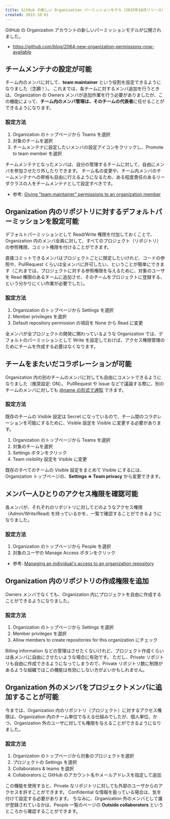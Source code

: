 ```yaml
---
title: GitHub の新しい Organization パーミッションモデル（2015年10月リリース）について理解する
created: 2015-10-01
---
```


GitHub の Organization アカウントの新しいパーミッションモデルが公開されました。

* https://github.com/blog/2064-new-organization-permissions-now-available


チームメンテナの設定が可能
----

チーム内のメンバに対して、**team maintainer** という役割を設定できるようになりました（念願！）。
これまでは、各チームに対するメンバ追加を行うときは、Organization の Owners メンバが追加作業を行う必要がありましたが、この機能によって、**チーム内のメンバ管理は、そのチームの代表者**に任せることができるようになります。

### 設定方法
1. Organization のトップページから Teams を選択
2. 対象のチームを選択
3. チームメンテナに設定したいメンバの設定アイコンをクリックし、Promote to team member を選択

チームメンテナとなったメンバは、自分の管理するチームに対して、自由にメンバを参加させたり外したりできます。
チーム名の変更や、チーム内メンバのチームメンテナへの昇格も自由に行えるようになるため、ある程度責任のあるリーダクラスの人をチームメンテナとして設定すべきです。

* 参考: [Giving "team maintainer" permissions to an organization member](https://help.github.com/articles/giving-team-maintainer-permissions-to-an-organization-member-early-access-program/)


Organization 内のリポジトリに対するデフォルトパーミッションを設定可能
----

デフォルトパーミッションとして Read/Write 権限を付加しておくことで、Organization 内のメンバ全員に対して、すべてのプロジェクト（リポジトリ）の参照権限、コミット権限を付けることができます。

直接コミットできるメンバはプロジェクトごとに限定したいけれど、コードの参照や、PullRequest くらいは全メンバに許可したい、ということが簡単にできます（これまでは、プロジェクトに対する参照権限を与えるために、対象のユーザを Read 権限のあるチームに追加させ、そのチームをプロジェクトに登録する、という分かりにくい作業が必要でした）。

### 設定方法
1. Organization のトップページから Settings を選択
2. Member privileges を選択
3. Default repository permission の項目を None から Read に変更

全メンバが全プロジェクトの開発に関わっているような Organization では、デフォルトのパーミッションとして Write を設定しておけば、アクセス権限管理のためにチームを作成する必要はなくなります。


チームをまたいだコラボレーションが可能
----

Organization 内の別のチームのメンバに対しても自由にコメントできるようになりました（推奨設定: ON）。
PullRequest や Issue などで議論する際に、別のチームのメンバに対しても [@name の形式で通知](https://help.github.com/articles/writing-on-github/#name-and-team-mentions-autocomplete) できます。

### 設定方法
既存のチームの Visible 設定は Secret になっているので、チーム間のコラボレーションを可能にするために、Visible 設定を Visible に変更する必要があります。

1. Organization のトップページから Teams を選択
2. 対象のチームを選択
3. Settings ボタンをクリック
4. Team visibility 設定を Visible に変更

既存のすべてのチームの Visible 設定をまとめて Visible にするには、Organization トップページの、**Settings => Team privacy** から変更できます。


メンバ一人ひとりのアクセス権限を確認可能
----

各メンバが、それぞれのリポジトリに対してどのようなアクセス権限（Admin/Write/Read) を持っているかを、一覧で確認することができるようになりました。

### 設定方法

1. Organization のトップページから People を選択
2. 対象のユーザの Manage Access ボタンをクリック

* 参考: [Managing an individual's access to an organization repository](https://help.github.com/articles/managing-an-individual-s-access-to-an-organization-repository-early-access-program/)


Organization 内のリポジトリの作成権限を追加
----

Owners メンバでなくても、Organization 内にプロジェクトを自由に作成することができるようになりました。

### 設定方法
1. Organization のトップページから Settings を選択
2. Member privileges を選択
3. Allow members to create repositories for this organization にチェック

Billing information などの管理はさせたくないけれど、プロジェクト作成くらいは各メンバに自由にさせたいような場合に有効です。
ただし、Private リポジトリも自由に作成できるようになってしまうので、Private リポジトリ数に制限があるような組織ではこの機能は有効にしない方がよいかもしれません。


Organization 外のメンバをプロジェクトメンバに追加することが可能
----

今までは、Organization 内のリポジトリ（プロジェクト）に対するアクセス権限は、Organization 内のチーム単位で与える仕組みでしたが、個人単位、かつ、Organization 外のユーザに対しても権限を与えることができるようになりました。

### 設定方法
1. Organization のトップページから対象のプロジェクトを選択
2. プロジェクトの Settings を選択
3. Collaborators & teams を選択
4. Collaborators に GitHub のアカウント名やメールアドレスを指定して追加

この機能を使用すると、Private なリポジトリに対しても外部のユーザからのアクセスを許すことができます。
Confidential な情報を扱っている場合は、気を付けて設定する必要があります。
ちなみに、Organization 外のメンバとして誰が登録されているかは、People 一覧のページの **Outside collaborators** というところから確認することができます。

